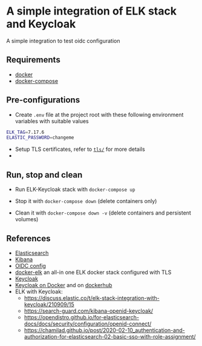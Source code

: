 # A simple integration of ELK stack and Keycloak

A simple integration to test oidc configuration

## Requirements

- [docker]()
- [docker-compose]()

## Pre-configurations

- Create `.env` file at the project root with these following environment variables with suitable values

```sh
ELK_TAG=7.17.6
ELASTIC_PASSWORD=changeme
```

- Setup TLS certificates, refer to [`tls/`](tls/) for more details
- 

## Run, stop and clean

- Run ELK-Keycloak stack with `docker-compose up`

- Stop it with `docker-compose down` (delete containers only)

- Clean it with `docker-compose down -v` (delete containers and persistent volumes)

## References

- [Elasticsearch](https://www.elastic.co/guide/en/elasticsearch/reference/current/docker.html)
- [Kibana](https://www.elastic.co/guide/en/kibana/current/docker.html)
- [OIDC config](https://www.elastic.co/guide/en/elasticsearch/reference/current/oidc-guide.html)
- [docker-elk](https://github.com/deviantony/docker-elk/tree/tls) an all-in one ELK docker stack configured with TLS
- [Keycloak](https://www.keycloak.org/documentation.html)
- [Keycloak on Docker](https://www.keycloak.org/getting-started/getting-started-docker) and on [dockerhub](https://hub.docker.com/r/jboss/keycloak)
- ELK with Keycloak:
  * https://discuss.elastic.co/t/elk-stack-integration-with-keycloak/210909/15
  * https://search-guard.com/kibana-openid-keycloak/
  * https://opendistro.github.io/for-elasticsearch-docs/docs/security/configuration/openid-connect/
  * https://chamilad.github.io/post/2020-02-10_authentication-and-authorization-for-elasticsearch-02-basic-sso-with-role-assignment/  
